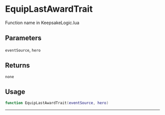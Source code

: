 # EquipLastAwardTrait
Function name in KeepsakeLogic.lua
## Parameters
`eventSource`, `hero`
## Returns
`none`
## Usage
```lua
function EquipLastAwardTrait(eventSource, hero)
```
---
